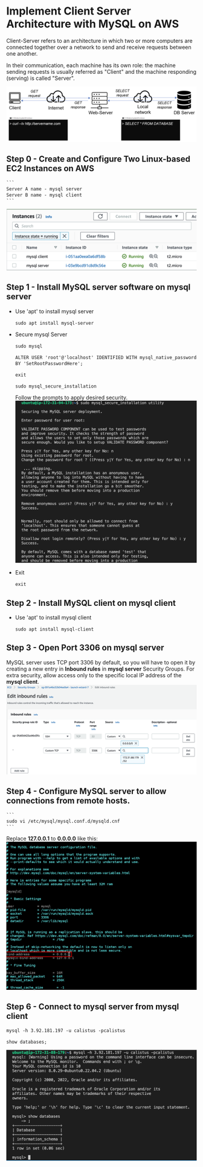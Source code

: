# Implement Client Server Architecture with MySQL on AWS

Client-Server refers to an architecture in which two or more computers are connected together over a network to send and receive requests between one another.

In their communication, each machine has its own role: the machine sending requests is usually referred as "Client" and the machine responding (serving) is called "Server".

![Client Server Architecture](images/client-server.png "Client Server Architecture")

## Step 0 - Create and Configure Two Linux-based EC2 Instances on AWS

    ```
    Server A name - mysql server
    Server B name - mysql client
    ```

![ec2 instances](images/ec2-instances.png "ec2 instances")

## Step 1 - Install MySQL server software on **mysql server**

- Use 'apt' to install mysql server
  ```
  sudo apt install mysql-server
  ```
- Secure mysql Server

  ```
  sudo mysql
  ```

  ```
  ALTER USER 'root'@'localhost' IDENTIFIED WITH mysql_native_password BY 'SetRootPasswordHere';
  ```

  ```
  exit
  ```

  ```
  sudo mysql_secure_installation
  ```

  Follow the prompts to apply desired security.
  ![mysql_secure_installation](images/mysql-secure.png "mysql_secure_installtion")

- Exit
  ```
  exit
  ```

## Step 2 - Install MySQL client on **mysql client**

- Use 'apt' to install mysql client
  ```
  sudo apt install mysql-client
  ```

## Step 3 - Open Port 3306 on **mysql server**

MySQL server uses TCP port 3306 by default, so you will have to open it by creating a new entry in **Inbound rules** in **mysql server** Security Groups. For extra security, allow access only to the specific local IP address of the **mysql client**.
![TCP Port 3306](images/tcp-3306.png "TCP Port 3306")

## Step 4 - Configure MySQL server to allow connections from remote hosts.

    ```
    sudo vi /etc/mysql/mysql.conf.d/mysqld.cnf
    ```

Replace **127.0.0.1** to **0.0.0.0** like this:
![Mysql Bind](images/mysql-bind.png "MySQL Bind")

## Step 6 - Connect to mysql server from mysql client

```
mysql -h 3.92.181.197 -u calistus -pcalistus
```

```
show databases;
```

![mysql -h ipaddr -u user -ppassword](images/mysql-h-u-p.png "Connect to mysql remotely")
